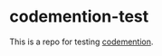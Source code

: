 # codemention-test

This is a repo for testing [codemention](https://github.com/tobyhs/codemention).
